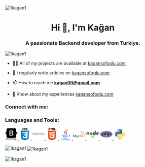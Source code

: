 <img align="center" src="[https://64.media.tumblr.com/6f5b26a59c1651737e6df675b5a4c7a9/tumblr_mvf876gg0H1rev2tgo1_500.gif" alt="1kagan1" />

<h1 align="center">Hi 👋, I'm Kağan</h1>
<h3 align="center">A passionate Backend developer from Turkiye.</h3>

<p align="left"> <img src="https://64.media.tumblr.com/6f5b26a59c1651737e6df675b5a4c7a9/tumblr_mvf876gg0H1rev2tgo1_500.gif" alt="1kagan1" /> </p>

- 👨‍💻 All of my projects are available at [kagansofoglu.com](kagansofoglu.com)

- 📝 I regularly write articles on [kagansofoglu.com](kagansofoglu.com)

- 📫 How to reach me **kagan0ft@gmail.com**

- 📄 Know about my experiences [kagansofoglu.com](kagansofoglu.com)

<h3 align="left">Connect with me:</h3>
<p align="left">
</p>

<h3 align="left">Languages and Tools:</h3>
<p align="left"> <a href="https://getbootstrap.com" target="_blank" rel="noreferrer"> <img src="https://raw.githubusercontent.com/devicons/devicon/master/icons/bootstrap/bootstrap-plain-wordmark.svg" alt="bootstrap" width="40" height="40"/> </a> <a href="https://www.w3schools.com/css/" target="_blank" rel="noreferrer"> <img src="https://raw.githubusercontent.com/devicons/devicon/master/icons/css3/css3-original-wordmark.svg" alt="css3" width="40" height="40"/> </a> <a href="https://expressjs.com" target="_blank" rel="noreferrer"> <img src="https://raw.githubusercontent.com/devicons/devicon/master/icons/express/express-original-wordmark.svg" alt="express" width="40" height="40"/> </a> <a href="https://www.w3.org/html/" target="_blank" rel="noreferrer"> <img src="https://raw.githubusercontent.com/devicons/devicon/master/icons/html5/html5-original-wordmark.svg" alt="html5" width="40" height="40"/> </a> <a href="https://www.java.com" target="_blank" rel="noreferrer"> <img src="https://raw.githubusercontent.com/devicons/devicon/master/icons/java/java-original.svg" alt="java" width="40" height="40"/> </a> <a href="https://www.mysql.com/" target="_blank" rel="noreferrer"> <img src="https://raw.githubusercontent.com/devicons/devicon/master/icons/mysql/mysql-original-wordmark.svg" alt="mysql" width="40" height="40"/> </a> <a href="https://nodejs.org" target="_blank" rel="noreferrer"> <img src="https://raw.githubusercontent.com/devicons/devicon/master/icons/nodejs/nodejs-original-wordmark.svg" alt="nodejs" width="40" height="40"/> </a> <a href="https://www.php.net" target="_blank" rel="noreferrer"> <img src="https://raw.githubusercontent.com/devicons/devicon/master/icons/php/php-original.svg" alt="php" width="40" height="40"/> </a> <a href="https://www.python.org" target="_blank" rel="noreferrer"> <img src="https://raw.githubusercontent.com/devicons/devicon/master/icons/python/python-original.svg" alt="python" width="40" height="40"/> </a> </p>

<p><img align="left" src="https://github-readme-stats.vercel.app/api/top-langs?username=1kagan1&show_icons=true&locale=en&layout=compact" alt="1kagan1" /></p>

<p>&nbsp;<img align="center" src="https://github-readme-stats.vercel.app/api?username=1kagan1&show_icons=true&locale=en" alt="1kagan1" /></p>

<p><img align="center" src="https://github-readme-streak-stats.herokuapp.com/?user=1kagan1&" alt="1kagan1" /></p>
